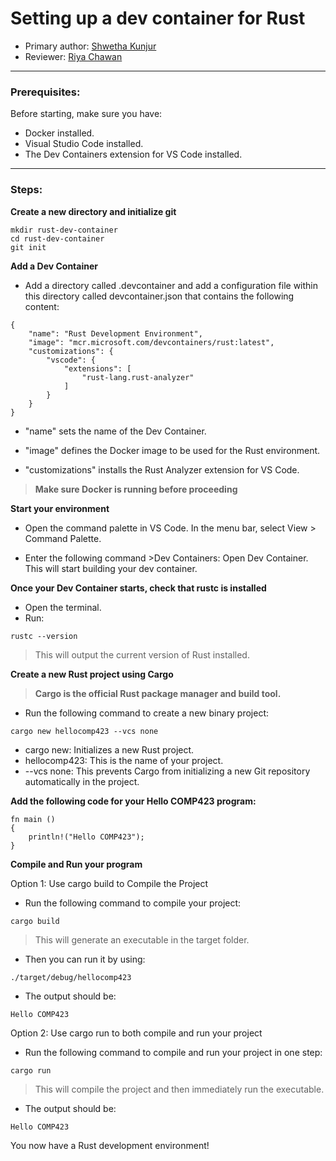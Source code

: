 # Setting up a dev container for Rust

* Primary author: [Shwetha Kunjur](https://github.com/shwethakunjur/comp423-course-notes)
* Reviewer: [Riya Chawan](https://github.com/riyachawan/comp423-course-notes.git)

---

### Prerequisites:
Before starting, make sure you have:

* Docker installed.
* Visual Studio Code installed.
* The Dev Containers extension for VS Code installed.

---

### Steps:

**Create a new directory and initialize git**

```
mkdir rust-dev-container
cd rust-dev-container
git init
```

**Add a Dev Container**

* Add a directory called .devcontainer and add a configuration file within this directory called devcontainer.json that contains the following content:

```
{
    "name": "Rust Development Environment",
    "image": "mcr.microsoft.com/devcontainers/rust:latest",
    "customizations": {
        "vscode": {
            "extensions": [
                "rust-lang.rust-analyzer"
            ]
        }
    }
}
```


* "name" sets the name of the Dev Container.

* "image" defines the Docker image to be used for the Rust environment.

* "customizations" installs the Rust Analyzer extension for VS Code.

> **Make sure Docker is running before proceeding**

**Start your environment**

* Open the command palette in VS Code. In the menu bar, select View > Command Palette.

* Enter the following command >Dev Containers: Open Dev Container. This will start building your dev container.


**Once your Dev Container starts, check that rustc is installed**

* Open the terminal.
* Run:

```
rustc --version
```
> This will output the current version of Rust installed.


**Create a new Rust project using Cargo**

> **Cargo is the official Rust package manager and build tool.**

* Run the following command to create a new binary project:

```
cargo new hellocomp423 --vcs none
```

* cargo new: Initializes a new Rust project.
* hellocomp423: This is the name of your project.
* --vcs none: This prevents Cargo from initializing a new Git repository automatically in the project.


**Add the following code for your Hello COMP423 program:**

```
fn main ()
{
    println!("Hello COMP423");
}
```

**Compile and Run your program**

Option 1: Use cargo build to Compile the Project

* Run the following command to compile your project:
```
cargo build
```
> This will generate an executable in the target folder. 

* Then you can run it by using:

```
./target/debug/hellocomp423
```
* The output should be:
```
Hello COMP423
```

Option 2: Use cargo run to both compile and run your project

* Run the following command to compile and run your project in one step:
```
cargo run
```
> This will compile the project and then immediately run the executable.

* The output should be:
```
Hello COMP423
```

You now have a Rust development environment!